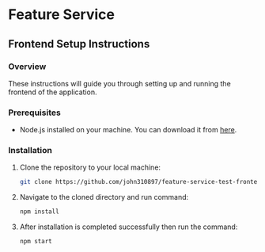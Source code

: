 # Feature Service

## Frontend Setup Instructions

### Overview
These instructions will guide you through setting up and running the frontend of the application.

### Prerequisites
- Node.js installed on your machine. You can download it from [here](https://nodejs.org/).

### Installation
1. Clone the repository to your local machine:
   ```bash
   git clone https://github.com/john310897/feature-service-test-frontend

2. Navigate to the cloned directory and run command:
    ```bash
    npm install

3. After installation is completed successfully then run the command:
    ```bash
    npm start